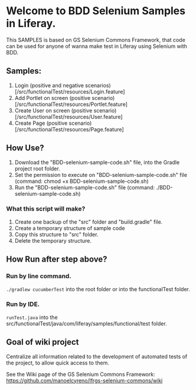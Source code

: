 # Welcome to BDD Selenium Samples in Liferay.

This SAMPLES is based on GS Selenium Commons Framework, that code can be used for anyone of wanna make test in Liferay using Selenium with BDD.

## Samples:

1. Login (positive and negative scenarios) [/src/functionalTest/resources/Login.feature]
2. Add Portlet on screen (positive scenario) [/src/functionalTest/resources/Portlet.feature]
3. Create User on screen (positive scenario) [/src/functionalTest/resources/User.feature]
4. Create Page (positive scenario) [/src/functionalTest/resources/Page.feature]

## How Use?

1. Download the "BDD-selenium-sample-code.sh" file, into the Gradle project root folder.
2. Set the permission to execute on "BDD-selenium-sample-code.sh" file (command: chmod +x BDD-selenium-sample-code.sh)
3. Run the "BDD-selenium-sample-code.sh" file (command: ./BDD-selenium-sample-code.sh)

### What this script will make?

1. Create one backup of the "src" folder and "build.gradle" file.
2. Create a temporary structure of sample code
3. Copy this structure to "src" folder.
4. Delete the temporary structure.

## How Run after step above?

### Run by line command.

`./gradlew cucumberTest` into the root folder or into the functionalTest folder.

### Run by IDE.

`runTest.java` into the src/functionalTest/java/com/liferay/samples/functional/test folder.

## Goal of wiki project

Centralize all information related to the development of automated tests of the project, to allow quick access to them.

See the Wiki page of the GS Selenium Commons Framework: https://github.com/manoelcyreno/lfrgs-selenium-commons/wiki

